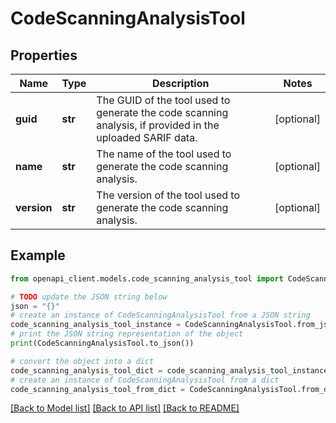 # CodeScanningAnalysisTool


## Properties

Name | Type | Description | Notes
------------ | ------------- | ------------- | -------------
**guid** | **str** | The GUID of the tool used to generate the code scanning analysis, if provided in the uploaded SARIF data. | [optional] 
**name** | **str** | The name of the tool used to generate the code scanning analysis. | [optional] 
**version** | **str** | The version of the tool used to generate the code scanning analysis. | [optional] 

## Example

```python
from openapi_client.models.code_scanning_analysis_tool import CodeScanningAnalysisTool

# TODO update the JSON string below
json = "{}"
# create an instance of CodeScanningAnalysisTool from a JSON string
code_scanning_analysis_tool_instance = CodeScanningAnalysisTool.from_json(json)
# print the JSON string representation of the object
print(CodeScanningAnalysisTool.to_json())

# convert the object into a dict
code_scanning_analysis_tool_dict = code_scanning_analysis_tool_instance.to_dict()
# create an instance of CodeScanningAnalysisTool from a dict
code_scanning_analysis_tool_from_dict = CodeScanningAnalysisTool.from_dict(code_scanning_analysis_tool_dict)
```
[[Back to Model list]](../README.md#documentation-for-models) [[Back to API list]](../README.md#documentation-for-api-endpoints) [[Back to README]](../README.md)



